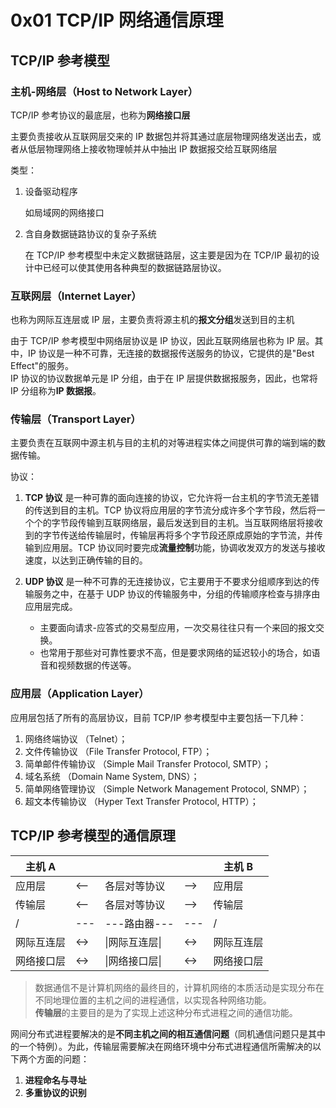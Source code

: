 # 0x01 TCP/IP 网络通信原理

## TCP/IP 参考模型

### 主机-网络层（Host to Network Layer）

TCP/IP 参考协议的最底层，也称为**网络接口层**

主要负责接收从互联网层交来的 IP 数据包并将其通过底层物理网络发送出去，或者从低层物理网络上接收物理帧并从中抽出 IP 数据报交给互联网络层

类型：

1. 设备驱动程序

   如局域网的网络接口

2. 含自身数据链路协议的复杂子系统

   在 TCP/IP 参考模型中未定义数据链路层，这主要是因为在 TCP/IP 最初的设计中已经可以使其使用各种典型的数据链路层协议。

### 互联网层（Internet Layer）

也称为网际互连层或 IP 层，主要负责将源主机的**报文分组**发送到目的主机

由于 TCP/IP 参考模型中网络层协议是 IP 协议，因此互联网络层也称为 IP 层。其中，IP 协议是一种不可靠，无连接的数据报传送服务的协议，它提供的是"Best Effect"的服务。  
IP 协议的协议数据单元是 IP 分组，由于在 IP 层提供数据报服务，因此，也常将 IP 分组称为**IP 数据报**。

### 传输层（Transport Layer）

主要负责在互联网中源主机与目的主机的对等进程实体之间提供可靠的端到端的数据传输。

协议：

1. **TCP 协议** 是一种可靠的面向连接的协议，它允许将一台主机的字节流无差错的传送到目的主机。TCP 协议将应用层的字节流分成许多个字节段，然后将一个个的字节段传输到互联网络层，最后发送到目的主机。当互联网络层将接收到的字节传送给传输层时，传输层再将多个字节段还原成原始的字节流，并传输到应用层。TCP 协议同时要完成**流量控制**功能，协调收发双方的发送与接收速度，以达到正确传输的目的。
2. **UDP 协议** 是一种不可靠的无连接协议，它主要用于不要求分组顺序到达的传输服务之中，在基于 UDP 协议的传输服务中，分组的传输顺序检查与排序由应用层完成。

   - 主要面向请求-应答式的交易型应用，一次交易往往只有一个来回的报文交换。
   - 也常用于那些对可靠性要求不高，但是要求网络的延迟较小的场合，如语音和视频数据的传送等。

### 应用层（Application Layer）

应用层包括了所有的高层协议，目前 TCP/IP 参考模型中主要包括一下几种：

1. 网络终端协议 （Telnet）；
2. 文件传输协议 （File Transfer Protocol, FTP）；
3. 简单邮件传输协议 （Simple Mail Transfer Protocol, SMTP）；
4. 域名系统 （Domain Name System, DNS）；
5. 简单网络管理协议 （Simple Network Management Protocol, SNMP）；
6. 超文本传输协议 （Hyper Text Transfer Protocol, HTTP）；

## TCP/IP 参考模型的通信原理

| 主机 A     |     |                |     | 主机 B     |
| ---------- | --- | -------------- | --- | ---------- |
| 应用层     | <-- | 各层对等协议   | --> | 应用层     |
| 传输层     | <-- | 各层对等协议   | --> | 传输层     |
| /          | --- | ---路由器---   | --- | /          |
| 网际互连层 | <-> | \|网际互连层\| | <-> | 网际互连层 |
| 网络接口层 | <-> | \|网络接口层\| | <-> | 网络接口层 |

> 数据通信不是计算机网络的最终目的，计算机网络的本质活动是实现分布在不同地理位置的主机之间的进程通信，以实现各种网络功能。  
> **传输层**的主要目的是为了实现上述这种分布式进程之间的通信功能。

网间分布式进程要解决的是**不同主机之间的相互通信问题**（同机通信问题只是其中的一个特例）。为此，传输层需要解决在网络环境中分布式进程通信所需解决的以下两个方面的问题：

1. **进程命名与寻址**
2. **多重协议的识别**

